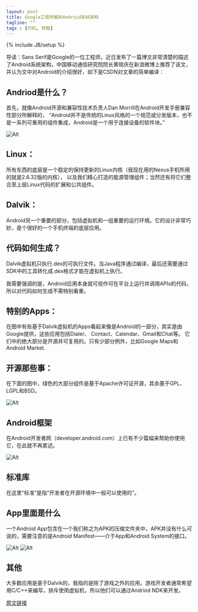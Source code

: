 ```yaml
---
layout: post
title: Google工程师解析Android系统架构
tagline: ""
tags : [代码, 转载]
---
```

{% include JB/setup %}

导读：Sans Serif是Google的一位工程师，近日发布了一篇博文非常清楚的描述了Android系统架构，中国移动通信研究院院长黄晓庆在新浪微博上推荐了该文，并认为文中对Android的介绍很好，如下是CSDN对文章的简单编译：

## Andriod是什么？

首先，就像Android开源和兼容性技术负责人Dan Morrill在Android开发手册兼容性部分所解释的，
“Android并不是传统的Linux风格的一个规范或分发版本，也不是一系列可重用的组件集成，Android是一个用于连接设备的软件块。”

![Alt](http://www.oschina.net/uploads/img/201011/25220243_sCoi.png)

<!-- more -->

## Linux：

所有东西的底层是一个稳定的保持更新的Linux内核（我现在用的Nexus手机所用的就是2.6.32版的内核），
以及我们精心打造的能源管理组件；当然还有将它们整合至上层Linux代码的扩展和公共组件。

## Dalvik：

Android另一个重要的部分，包括虚拟机和一组重要的运行环境。它的设计非常巧妙，是个很好的一个手机终端的底层应用。

## 代码如何生成？

Dalvik虚拟机只执行.dex的可执行文件。当Java程序通过编译，最后还需要通过SDK中的工具转化成.dex格式才能在虚拟机上执行。

我需要强调的是，Android应用本身就可视作可在平台上运行并调用APIs的代码，所以对代码如何生成不需特别看重。

## 特别的Apps：

在图中有些基于Dalvik虚拟机的Apps看起来像是Android的一部分，其实是由Google提供，这些应用包括Dialer、 Contact、Calendar、Gmail和Chat等。
它们中的绝大部分是开源并可复用的。只有少部分例外，比如Google Maps和Android Market.

## 开源那些事：

在下面的图中，绿色的大部分组件是基于Apache许可证开源，其余基于GPL、LGPL和BSD。

![Alt](http://www.oschina.net/uploads/img/201011/25220243_W93m.png)

## Android框架

在Android开发者网（developer.android.com）上已有不少篇幅来帮助你使用它，在此就不再累述。

![Alt](http://www.oschina.net/uploads/img/201011/25220243_oLrL.png)

## 标准库

在这里“标准”是指“开发者在开源环境中一般可以使用的”。

## App里面是什么

一个Android App包含在一个我们称之为APK的压缩文件夹中，APK并没有什么可说的，需要注意的是Android Manifest——介于App和Android System的接口。

![Alt](http://www.oschina.net/uploads/img/201011/25220244_YQ8a.png)
![Alt](http://www.oschina.net/uploads/img/201011/25220244_ZHkB.png)

## 其他

大多数应用是基于Dalvik的，我指的是除了游戏之外的应用。游戏开发者通常希望用C/C++来编写，排斥使用虚拟机，所以他们可以通过Andriod NDK来开发。

[原文链接](http://www.tbray.org/ongoing/When/201x/2010/11/14/What-Android-Is)

